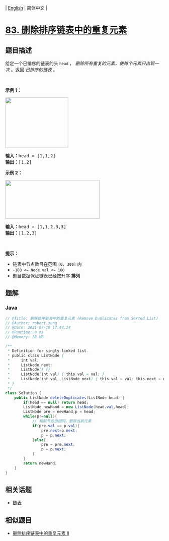 
| [English](README_EN.md) | 简体中文 |

# [83. 删除排序链表中的重复元素](https://leetcode.cn//problems/remove-duplicates-from-sorted-list/)

## 题目描述

<p>给定一个已排序的链表的头<meta charset="UTF-8" />&nbsp;<code>head</code>&nbsp;，&nbsp;<em>删除所有重复的元素，使每个元素只出现一次</em>&nbsp;。返回 <em>已排序的链表</em>&nbsp;。</p>

<p>&nbsp;</p>

<p><strong>示例 1：</strong></p>
<img alt="" src="https://assets.leetcode.com/uploads/2021/01/04/list1.jpg" style="height: 160px; width: 200px;" />
<pre>
<strong>输入：</strong>head = [1,1,2]
<strong>输出：</strong>[1,2]
</pre>

<p><strong>示例 2：</strong></p>
<img alt="" src="https://assets.leetcode.com/uploads/2021/01/04/list2.jpg" style="height: 123px; width: 300px;" />
<pre>
<strong>输入：</strong>head = [1,1,2,3,3]
<strong>输出：</strong>[1,2,3]
</pre>

<p>&nbsp;</p>

<p><strong>提示：</strong></p>

<ul>
	<li>链表中节点数目在范围 <code>[0, 300]</code> 内</li>
	<li><code>-100 &lt;= Node.val &lt;= 100</code></li>
	<li>题目数据保证链表已经按升序 <strong>排列</strong></li>
</ul>


## 题解


### Java

```Java
// @Title: 删除排序链表中的重复元素 (Remove Duplicates from Sorted List)
// @Author: robert.sunq
// @Date: 2021-07-18 17:44:24
// @Runtime: 0 ms
// @Memory: 38 MB

/**
 * Definition for singly-linked list.
 * public class ListNode {
 *     int val;
 *     ListNode next;
 *     ListNode() {}
 *     ListNode(int val) { this.val = val; }
 *     ListNode(int val, ListNode next) { this.val = val; this.next = next; }
 * }
 */
class Solution {
    public ListNode deleteDuplicates(ListNode head) {
        if(head == null) return head;
        ListNode newHand = new ListNode(head.val,head);
        ListNode pre = newHand,p = head;
        while(p!=null){
            // 和前节点值相同，删除当前元素
            if(pre.val == p.val){
                pre.next=p.next;
                p = p.next;
            }else{
                pre = pre.next;
                p = p.next;
            }
        }
        return newHand;
    }
}
```



## 相关话题

- [链表](https://leetcode.cn//tag/linked-list)

## 相似题目


- [删除排序链表中的重复元素 II](../remove-duplicates-from-sorted-list-ii/README.md)
